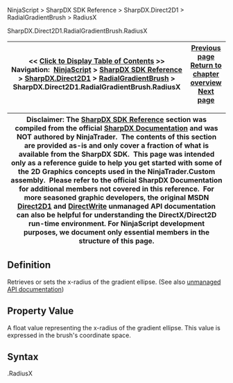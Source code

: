 ﻿
NinjaScript > SharpDX SDK Reference > SharpDX.Direct2D1 > RadialGradientBrush > RadiusX

SharpDX.Direct2D1.RadialGradientBrush.RadiusX

| << [Click to Display Table of Contents](sharpdx_direct2d1_radialgradientbrush_radiusx.md) >> **Navigation:**     [NinjaScript](ninjascript.md) > [SharpDX SDK Reference](sharpdx_sdk_reference.md) > [SharpDX.Direct2D1](sharpdx_direct2d1.md) > [RadialGradientBrush](sharpdx_direct2d1_radialgradientbrush.md) > SharpDX.Direct2D1.RadialGradientBrush.RadiusX | [Previous page](sharpdx_direct2d1_radialgradientbrush_gradientstopcollection.md) [Return to chapter overview](sharpdx_direct2d1_radialgradientbrush.md) [Next page](sharpdx_direct2d1_radialgradientbrush_radiusy.md) |
| --- | --- |

| Disclaimer: The [SharpDX SDK Reference](sharpdx_sdk_reference.md) section was compiled from the official [SharpDX Documentation](http://sharpdx.org/) and was NOT authored by NinjaTrader.  The contents of this section are provided as-is and only cover a fraction of what is available from the SharpDX SDK.  This page was intended only as a reference guide to help you get started with some of the 2D Graphics concepts used in the NinjaTrader.Custom assembly.  Please refer to the official SharpDX Documentation for additional members not covered in this reference.  For more seasoned graphic developers, the original MSDN [Direct2D1](https://msdn.microsoft.com/en-us/library/windows/desktop/dd370990.aspx) and [DirectWrite](https://msdn.microsoft.com/en-us/library/windows/desktop/dd368038.aspx) unmanaged API documentation can also be helpful for understanding the DirectX/Direct2D run-time environment. For NinjaScript development purposes, we document only essential members in the structure of this page. |
| --- |

## Definition
Retrieves or sets the x-radius of the gradient ellipse. 
(See also [unmanaged API documentation](https://msdn.microsoft.com/en-us/library/dd371542(v=vs.85).aspx))
 
## Property Value
A float value representing the x-radius of the gradient ellipse. This value is expressed in the brush's coordinate space.
 
## Syntax
<RadialGradientBrush>.RadiusX
